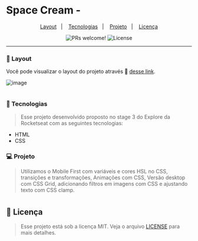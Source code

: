 # Space Cream -  

<p align="center">
  <a href="#-layout">Layout</a>&nbsp;&nbsp;&nbsp;|&nbsp;&nbsp;&nbsp;
  <a href="#-tecnologias">Tecnologias</a>&nbsp;&nbsp;&nbsp;|&nbsp;&nbsp;&nbsp;
  <a href="#-projeto">Projeto</a>&nbsp;&nbsp;&nbsp;|&nbsp;&nbsp;&nbsp;
  <a href="#memo-licença">Licença</a>
</p>

<p align="center">
 <img src="https://img.shields.io/static/v1?label=PRs&message=welcome&color=49AA26&labelColor=000000" alt="PRs welcome!" />

  <img alt="License" src="https://img.shields.io/static/v1?label=license&message=MIT&color=49AA26&labelColor=000000">
</p>

---

### 🔖 Layout

Você pode visualizar o layout do projeto através 🔗 [desse link](https://chimerical-kitsune-4a68a8.netlify.app/).

![image](https://user-images.githubusercontent.com/108701750/189795139-93b42285-dcca-4283-a80b-00dfe2c5bdc3.png)

#

### 🚀 Tecnologias

> Esse projeto desenvolvido proposto no stage 3 do Explore da Rocketseat com as seguintes tecnologias: 

- HTML
- CSS

### 💻 Projeto

> Utilizamos o Mobile First com variáveis e cores HSL no CSS, transições e transformações, Animações com CSS, Versão desktop com CSS Grid, adicionando filtros em imagens com CSS e ajustando texto com CSS clamp.

#

## :memo: Licença

> Esse projeto está sob a licença MIT. Veja o arquivo [LICENSE](.github/LICENSE.md) para mais detalhes.
